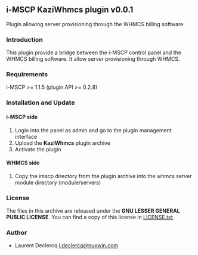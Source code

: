 ## i-MSCP KaziWhmcs plugin v0.0.1

Plugin allowing server provisioning through the WHMCS billing software.

### Introduction

This plugin provide a bridge between the i-MSCP control panel and the WHMCS
billing software. It allow server provisioning through WHMCS.

### Requirements

  i-MSCP >= 1.1.5 (plugin API >= 0.2.8)

### Installation and Update

#### i-MSCP side

1. Login into the panel as admin and go to the plugin management interface
2. Upload the **KaziWhmcs** plugin archive
3. Activate the plugin

#### WHMCS side

1. Copy the imscp directory from the plugin archive into the whmcs server module directory (module/servers)

### License

The files in this archive are released under the **GNU LESSER GENERAL PUBLIC LICENSE**. You can find a copy of this
license in [LICENSE.txt](LICENSE.txt).

### Author

 * Laurent Declercq <l.declercq@nuxwin.com>
